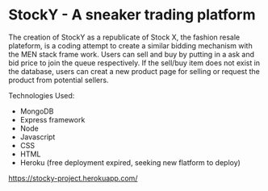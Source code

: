 # StockY - A sneaker trading platform 



The creation of StockY as a republicate of Stock X, the fashion resale plateform, is a coding attempt to create a similar bidding mechanism with the MEN stack frame work. Users can sell and buy by putting in a ask and bid price to join the queue respectively. If the sell/buy item does not exist in the database, users can creat a new product page for selling or request the product from potential sellers. 

Technologies Used:
- MongoDB
- Express framework
- Node
- Javascript 
- CSS
- HTML
- Heroku (free deployment expired, seeking new flatform to deploy)

https://stocky-project.herokuapp.com/
